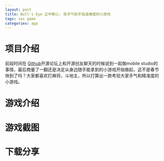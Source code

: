 ```yaml
---
layout: post
title: Bull's Eye 正中靶心: 练手气和手指准确度的小游戏  
tags: ios game
categories: app
---
```

# 项目介绍

前段时间在 [Github][Github]开源论坛上和开源创友聊天的时候说到一起做mobile studio的事情，最后商量了一翻还是决定从身边随手能拿到的小游戏开始做起，这不是春节快到了吗？大家都喜欢打麻将，斗地主，所以打算出一款考验大家手气和精准度的小游戏。

# 游戏介绍



# 游戏截图



# 下载分享

[Github]:http://baike.baidu.com/item/github
[Candy Crunsh]:http://baike.baidu.com/view/9687592.htm